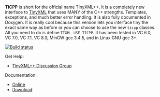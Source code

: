 **TiCPP** is short for the official name TinyXML++. It is a completely new interface to [TinyXML](http://www.grinninglizard.com/tinyxml/) that uses MANY of the C++ strengths. Templates, exceptions, and much better error handling. It is also fully documented in Doxygen. It is really cool because this version lets you interface tiny the exact same way as before or you can choose to use the new `ticpp` classes. All you need to do is define `TIXML_USE_TICPP`. It has been tested in VC 6.0, VC 7.0, VC 7.1, VC 8.0, MinGW gcc 3.4.5, and in Linux GNU gcc 3+.

[![Build status](https://ci.appveyor.com/api/projects/status/mljbncrk0i7ti870?svg=true)](https://ci.appveyor.com/project/wxFormBuilder/ticpp)

Get Help:
  * [TinyXML++ Discussion Group](http://groups.google.com/group/ticpp)

Documentation:
  * [Online](http://rawgit.com/wxFormBuilder/ticpp/docs/ticpp.html)
  * [Download](http://rawgit.com/wxFormBuilder/ticpp/docs/TinyXMLHelp_v2.5.3.chm)
